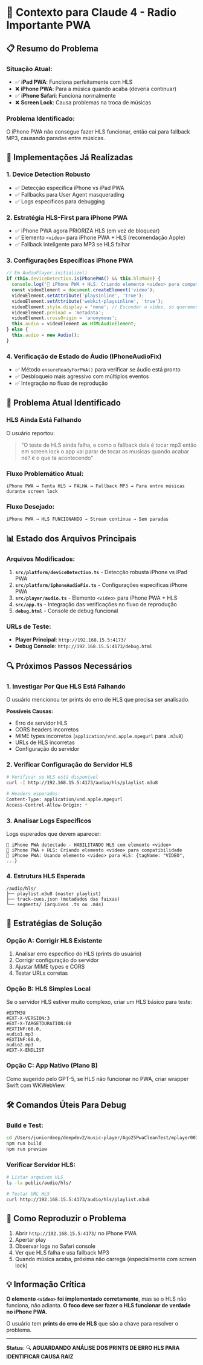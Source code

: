 # 🎯 Contexto para Claude 4 - Radio Importante PWA

## 📋 **Resumo do Problema**

### **Situação Atual:**
- ✅ **iPad PWA**: Funciona perfeitamente com HLS
- ❌ **iPhone PWA**: Para a música quando acaba (deveria continuar)
- ✅ **iPhone Safari**: Funciona normalmente
- ❌ **Screen Lock**: Causa problemas na troca de músicas

### **Problema Identificado:**
O iPhone PWA não consegue fazer HLS funcionar, então cai para fallback MP3, causando paradas entre músicas.

## 🔧 **Implementações Já Realizadas**

### **1. Device Detection Robusto**
- ✅ Detecção específica iPhone vs iPad PWA
- ✅ Fallbacks para User Agent masquerading
- ✅ Logs específicos para debugging

### **2. Estratégia HLS-First para iPhone PWA**
- ✅ iPhone PWA agora PRIORIZA HLS (em vez de bloquear)
- ✅ Elemento `<video>` para iPhone PWA + HLS (recomendação Apple)
- ✅ Fallback inteligente para MP3 se HLS falhar

### **3. Configurações Específicas iPhone PWA**
```typescript
// Em AudioPlayer.initialize()
if (this.deviceDetection.isIPhonePWA() && this.hlsMode) {
  console.log('🍎 iPhone PWA + HLS: Criando elemento <video> para compatibilidade');
  const videoElement = document.createElement('video');
  videoElement.setAttribute('playsinline', 'true');
  videoElement.setAttribute('webkit-playsinline', 'true');
  videoElement.style.display = 'none'; // Esconder o vídeo, só queremos o áudio
  videoElement.preload = 'metadata';
  videoElement.crossOrigin = 'anonymous';
  this.audio = videoElement as HTMLAudioElement;
} else {
  this.audio = new Audio();
}
```

### **4. Verificação de Estado do Áudio (IPhoneAudioFix)**
- ✅ Método `ensureReadyForPWA()` para verificar se áudio está pronto
- ✅ Desbloqueio mais agressivo com múltiplos eventos
- ✅ Integração no fluxo de reprodução

## 🚨 **Problema Atual Identificado**

### **HLS Ainda Está Falhando**
O usuário reportou:
> "O teste de HLS ainda falha, e como o fallback dele é tocar mp3 então em screen lock o app vai parar de tocar as musicas quando acabar né? é o que ta acontecendo"

### **Fluxo Problemático Atual:**
```
iPhone PWA → Tenta HLS → FALHA → Fallback MP3 → Para entre músicas durante screen lock
```

### **Fluxo Desejado:**
```
iPhone PWA → HLS FUNCIONANDO → Stream contínua → Sem paradas
```

## 📊 **Estado dos Arquivos Principais**

### **Arquivos Modificados:**
1. **`src/platform/deviceDetection.ts`** - Detecção robusta iPhone vs iPad PWA
2. **`src/platform/iphoneAudioFix.ts`** - Configurações específicas iPhone PWA
3. **`src/player/audio.ts`** - Elemento `<video>` para iPhone PWA + HLS
4. **`src/app.ts`** - Integração das verificações no fluxo de reprodução
5. **`debug.html`** - Console de debug funcional

### **URLs de Teste:**
- **Player Principal**: `http://192.168.15.5:4173/`
- **Debug Console**: `http://192.168.15.5:4173/debug.html`

## 🔍 **Próximos Passos Necessários**

### **1. Investigar Por Que HLS Está Falhando**
O usuário mencionou ter prints do erro de HLS que precisa ser analisado.

**Possíveis Causas:**
- Erro de servidor HLS
- CORS headers incorretos
- MIME types incorretos (`application/vnd.apple.mpegurl` para `.m3u8`)
- URLs de HLS incorretas
- Configuração do servidor

### **2. Verificar Configuração do Servidor HLS**
```bash
# Verificar se HLS está disponível
curl -I http://192.168.15.5:4173/audio/hls/playlist.m3u8

# Headers esperados:
Content-Type: application/vnd.apple.mpegurl
Access-Control-Allow-Origin: *
```

### **3. Analisar Logs Específicos**
Logs esperados que devem aparecer:
```
🍎 iPhone PWA detectado - HABILITANDO HLS com elemento <video>
🍎 iPhone PWA + HLS: Criando elemento <video> para compatibilidade
🍎 iPhone PWA: Usando elemento <video> para HLS: {tagName: "VIDEO", ...}
```

### **4. Estrutura HLS Esperada**
```
/audio/hls/
├── playlist.m3u8 (master playlist)
├── track-cues.json (metadados das faixas)
└── segments/ (arquivos .ts ou .m4s)
```

## 🎯 **Estratégias de Solução**

### **Opção A: Corrigir HLS Existente**
1. Analisar erro específico do HLS (prints do usuário)
2. Corrigir configuração do servidor
3. Ajustar MIME types e CORS
4. Testar URLs corretas

### **Opção B: HLS Simples Local**
Se o servidor HLS estiver muito complexo, criar um HLS básico para teste:
```m3u8
#EXTM3U
#EXT-X-VERSION:3
#EXT-X-TARGETDURATION:60
#EXTINF:60.0,
audio1.mp3
#EXTINF:60.0,
audio2.mp3
#EXT-X-ENDLIST
```

### **Opção C: App Nativo (Plano B)**
Como sugerido pelo GPT-5, se HLS não funcionar no PWA, criar wrapper Swift com WKWebView.

## 🛠️ **Comandos Úteis Para Debug**

### **Build e Test:**
```bash
cd /Users/juniordeep/deepdev2/music-player/Ago25PwaCleanTest/mplayer001
npm run build
npm run preview
```

### **Verificar Servidor HLS:**
```bash
# Listar arquivos HLS
ls -la public/audio/hls/

# Testar URL HLS
curl http://192.168.15.5:4173/audio/hls/playlist.m3u8
```

## 📱 **Como Reproduzir o Problema**

1. Abrir `http://192.168.15.5:4173/` no iPhone PWA
2. Apertar play
3. Observar logs no Safari console
4. Ver que HLS falha e usa fallback MP3
5. Quando música acaba, próxima não carrega (especialmente com screen lock)

## 💡 **Informação Crítica**

**O elemento `<video>` foi implementado corretamente**, mas se o HLS não funciona, não adianta. **O foco deve ser fazer o HLS funcionar de verdade no iPhone PWA.**

O usuário tem **prints do erro de HLS** que são a chave para resolver o problema.

---

**Status**: 🔍 **AGUARDANDO ANÁLISE DOS PRINTS DE ERRO HLS PARA IDENTIFICAR CAUSA RAIZ**
